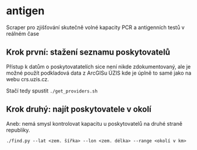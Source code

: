# antigen
Scraper pro zjišťování skutečně volné kapacity PCR a antigenních testů v reálném čase

## Krok první: stažení seznamu poskytovatelů

Přístup k datům o poskytovatatelích sice není nikde zdokumentovaný, ale je možné použít podkladová data z ArcGISu ÚZIS kde je úplně to samé jako na webu crs.uzis.cz.

Stačí tedy spustit `./get_providers.sh`

## Krok druhý: najít poskytovatele v okolí

Aneb: nemá smysl kontrolovat kapacitu u poskytovatelů na druhé straně republiky.

`./find.py --lat <zem. šířka> --lon <zem. délka> --range <okolí v km>`
